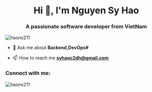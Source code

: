 <h1 align="center">Hi 👋, I'm Nguyen Sy Hao</h1>
<h3 align="center">A passionate software developer from VietNam</h3>


<p align="left"> <img src="https://komarev.com/ghpvc/?username=haons211&label=Profile%20views&color=0e75b6&style=flat" alt="haons211" /> </p>

- 💬 Ask me about **Backend,DevOps#**

- 📫 How to reach me **syhaoc2dh@gmail.com**

<h3 align="left">Connect with me:</h3>




<p><img align="left" src="https://github-readme-stats.vercel.app/api/top-langs?username=haons211&show_icons=true&locale=en&layout=compact" alt="haons211" /></p>



